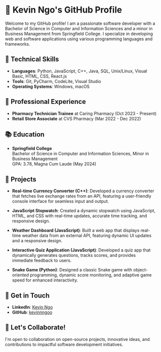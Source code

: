 # 👋 Kevin Ngo's GitHub Profile

Welcome to my GitHub profile! I am a passionate software developer with a Bachelor of Science in Computer and Information Sciences and a minor in Business Management from Springfield College. I specialize in developing web and software applications using various programming languages and frameworks.

## 🔧 Technical Skills

- **Languages**: Python, JavaScript, C++, Java, SQL, Unix/Linux, Visual Basic, HTML, CSS, React.js
- **Tools**: Git, PyCharm, CodeLite, Visual Studio
- **Operating Systems**: Windows, macOS

## 💼 Professional Experience

- **Pharmacy Technician Trainee** at Caring Pharmacy (Oct 2023 - Present)
- **Retail Store Associate** at CVS Pharmacy (Mar 2022 - Dec 2022)

## 📚 Education

- **Springfield College**  
  Bachelor of Science in Computer and Information Sciences, Minor in Business Management  
  GPA: 3.78, Magna Cum Laude (May 2024)  

## 🚀 Projects

- **Real-time Currency Converter (C++)**: Developed a currency converter that fetches live exchange rates from an API, featuring a user-friendly console interface for seamless input and output.

- **JavaScript Stopwatch**: Created a dynamic stopwatch using JavaScript, HTML, and CSS with real-time updates, accurate time tracking, and responsive design.

- **Weather Dashboard (JavaScript)**: Built a web app that displays real-time weather data from an external API, featuring dynamic UI updates and a responsive design.

- **Interactive Quiz Application (JavaScript)**: Developed a quiz app that dynamically generates questions, tracks scores, and provides immediate feedback to users.

- **Snake Game (Python)**: Designed a classic Snake game with object-oriented programming, dynamic score monitoring, and adaptive game speed for enhanced interactivity.

## 🌱 Get in Touch

- **LinkedIn**: [Kevin Ngo](https://www.linkedin.com/in/kevin-ngo-51598526b/)
- **GitHub**: [kevinnngoo](https://github.com/kevinnngoo)

## 🤝 Let's Collaborate!

I'm open to collaboration on open-source projects, innovative ideas, and contributions to impactful software development initiatives.

